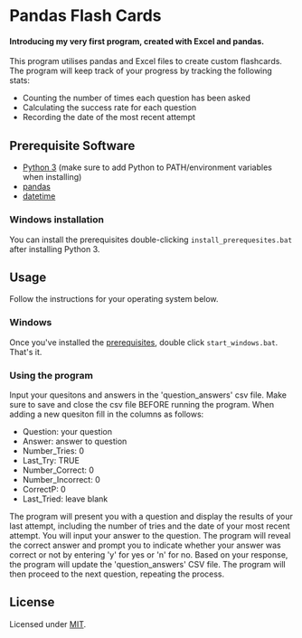 # Pandas Flash Cards
#### Introducing my very first program, created with Excel and pandas.

This program utilises pandas and Excel files to create custom flashcards. The program will keep track of your progress by tracking the following stats:

- Counting the number of times each question has been asked
- Calculating the success rate for each question
- Recording the date of the most recent attempt

## Prerequisite Software

- [Python 3](https://www.python.org/) (make sure to add Python to PATH/environment variables when installing)
- [pandas](https://pandas.pydata.org/)
- [datetime](https://github.com/SeleniumHQ/selenium/](https://docs.python.org/3/library/datetime.html))


### Windows installation

You can install the prerequisites double-clicking `install_prerequesites.bat` after installing Python 3.

## Usage
     
Follow the instructions for your operating system below.

### Windows

Once you've installed the [prerequisites](#prerequisite-software), double click `start_windows.bat`. That's it. 

### Using the program
Input your quesitons and answers in the 'question_answers' csv file. Make sure to save and close the csv file BEFORE running the program.
When adding a new quesiton fill in the columns as follows:

- Question: your question
- Answer: answer to question
- Number_Tries: 0
- Last_Try: TRUE
- Number_Correct: 0
- Number_Incorrect: 0
- CorrectP: 0
- Last_Tried: leave blank
  
The program will present you with a question and display the results of your last attempt, including the number of tries and the date of your most recent attempt. You will input your answer to the question. The program will reveal the correct answer and prompt you to indicate whether your answer was correct or not by entering 'y' for yes or 'n' for no. Based on your response, the program will update the 'question_answers' CSV file. The program will then proceed to the next question, repeating the process.



## License

Licensed under [MIT]((https://opensource.org/license/mit/)).
